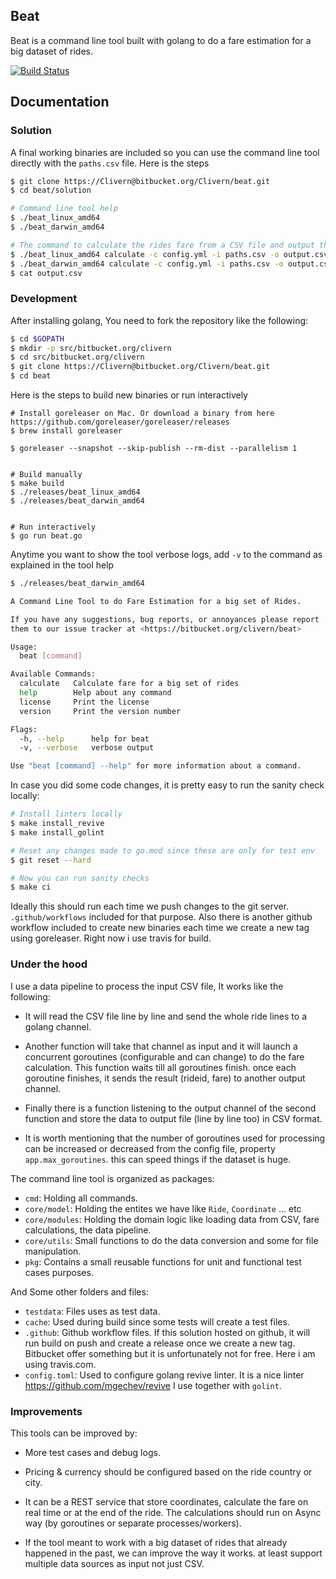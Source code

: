 ## Beat

Beat is a command line tool built with golang to do a fare estimation for a big dataset of rides.

[![Build Status](https://travis-ci.com/Clivern/Beat.svg?branch=master)](https://travis-ci.com/bitbucket/Clivern/beat)

## Documentation


### Solution

A final working binaries are included so you can use the command line tool directly with the `paths.csv` file. Here is the steps

```bash
$ git clone https://Clivern@bitbucket.org/Clivern/beat.git
$ cd beat/solution

# Command line tool help
$ ./beat_linux_amd64
$ ./beat_darwin_amd64

# The command to calculate the rides fare from a CSV file and output the result to another CSV file
$ ./beat_linux_amd64 calculate -c config.yml -i paths.csv -o output.csv
$ ./beat_darwin_amd64 calculate -c config.yml -i paths.csv -o output.csv
$ cat output.csv
```


### Development

After installing golang, You need to fork the repository like the following:

```bash
$ cd $GOPATH
$ mkdir -p src/bitbucket.org/clivern
$ cd src/bitbucket.org/clivern
$ git clone https://Clivern@bitbucket.org/Clivern/beat.git
$ cd beat
```

Here is the steps to build new binaries or run interactively

```
# Install goreleaser on Mac. Or download a binary from here https://github.com/goreleaser/goreleaser/releases
$ brew install goreleaser

$ goreleaser --snapshot --skip-publish --rm-dist --parallelism 1


# Build manually
$ make build
$ ./releases/beat_linux_amd64
$ ./releases/beat_darwin_amd64


# Run interactively
$ go run beat.go
```

Anytime you want to show the tool verbose logs, add `-v` to the command as explained in the tool help

```bash
$ ./releases/beat_darwin_amd64

A Command Line Tool to do Fare Estimation for a big set of Rides.

If you have any suggestions, bug reports, or annoyances please report
them to our issue tracker at <https://bitbucket.org/clivern/beat>

Usage:
  beat [command]

Available Commands:
  calculate   Calculate fare for a big set of rides
  help        Help about any command
  license     Print the license
  version     Print the version number

Flags:
  -h, --help      help for beat
  -v, --verbose   verbose output

Use "beat [command] --help" for more information about a command.
```

In case you did some code changes, it is pretty easy to run the sanity check locally:

```bash
# Install linters locally
$ make install_revive
$ make install_golint

# Reset any changes made to go.mod since these are only for test env
$ git reset --hard

# Now you can run sanity checks
$ make ci
```

Ideally this should run each time we push changes to the git server. `.github/workflows` included for that purpose.
Also there is another github workflow included to create new binaries each time we create a new tag using goreleaser. Right now i use travis for build.


### Under the hood

I use a data pipeline to process the input CSV file, It works like the following:

- It will read the CSV file line by line and send the whole ride lines to a golang channel.

- Another function will take that channel as input and it will launch a concurrent goroutines (configurable and can change) to do the fare calculation. This function waits till all goroutines finish. once each goroutine finishes, it sends the result (rideid, fare) to another output channel.

- Finally there is a function listening to the output channel of the second function and store the data to output file (line by line too) in CSV format.

- It is worth mentioning that the number of goroutines used for processing can be increased or decreased from the config file, property `app.max_goroutines`. this can speed things if the dataset is huge.

The command line tool is organized as packages:

- `cmd`: Holding all commands.
- `core/model`: Holding the entites we have like `Ride`, `Coordinate` ... etc
- `core/modules`: Holding the domain logic like loading data from CSV, fare calculations, the data pipeline.
- `core/utils`: Small functions to do the data conversion and some for file manipulation.
- `pkg`: Contains a small reusable functions for unit and functional test cases purposes.

And Some other folders and files:

- `testdata`: Files uses as test data.
- `cache`: Used during build since some tests will create a test files.
- `.github`: Github workflow files. If this solution hosted on github, it will run build on push and create a release once we create a new tag. Bitbucket offer something but it is unfortunately not for free. Here i am using travis.com.
- `config.toml`: Used to configure golang revive linter. It is a nice linter https://github.com/mgechev/revive I use together with `golint`.



### Improvements

This tools can be improved by:

- More test cases and debug logs.

- Pricing & currency should be configured based on the ride country or city.

- It can be a REST service that store coordinates, calculate the fare on real time or at the end of the ride. The calculations should run on Async way (by goroutines or separate processes/workers).

- If the tool meant to work with a big dataset of rides that already happened in the past, we can improve the way it works. at least support multiple data sources as input not just CSV.
